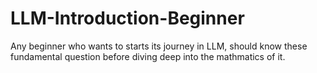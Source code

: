 # LLM-Introduction-Beginner
Any beginner who wants to starts its journey in LLM, should know these fundamental question before diving deep into the mathmatics of it.

